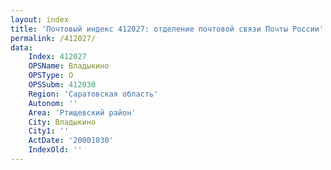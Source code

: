 ```yaml
---
layout: index
title: 'Почтовый индекс 412027: отделение почтовой связи Почты России'
permalink: /412027/
data:
    Index: 412027
    OPSName: Владыкино
    OPSType: О
    OPSSubm: 412030
    Region: 'Саратовская область'
    Autonom: ''
    Area: 'Ртищевский район'
    City: Владыкино
    City1: ''
    ActDate: '20001030'
    IndexOld: ''
---
```

